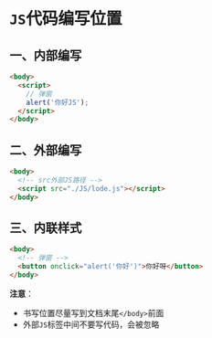 # `JS`代码编写位置

## 一、内部编写

```html
<body>
  <script>
    // 弹窗
    alert('你好JS');
  </script>
</body>
```



## 二、外部编写

```html
<body>
  <!-- src外部JS路径 -->
  <script src="./JS/lode.js"></script>
</body>
```



## 三、内联样式

```html
<body>
  <!-- 弹窗 -->
  <button onclick="alert('你好')">你好呀</button>
</body>
```



**注意**：

- 书写位置尽量写到文档末尾`</body>`前面
- 外部`JS`标签中间不要写代码，会被忽略





























